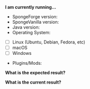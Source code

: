 <!-- Please be as accurate as possible, and include as much information as possible.
         Add or remove as needed to keep things informative but also relevant. -->

**I am currently running...**
<!-- If you don't use the latest version, please tell us why. -->
- SpongeForge version: 
- SpongeVanilla version: 
- Java version: 
- Operating System:
<!-- Replace the empty space (" ") in with an "x" within the brackets. -->
 - [ ] Linux (Ubuntu, Debian, Fedora, etc)
 - [ ] macOS
 - [ ] Windows
<!-- You can get a list of plugins/mods by running the `/sponge plugins` command on your server -->
- Plugins/Mods: 

**What is the expected result?**

**What is the current result?**

<!-- Please provide a *full* server log, either by uploading it to this
         issue, or to a site like https://gist.github.com/ -->
